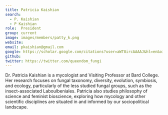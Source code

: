 ```yaml
---
title: Patricia Kaishian
search:
  - P. Kaishian
  - P Kaishian
role:  President
group: current
image: images/members/patty_k.png
website: 
email: pkaishian@gmail.com
google: https://scholar.google.com/citations?user=aWT8ircAAAAJ&hl=en&oi=sra
github: 
twitter: https://twitter.com/queendom_fungi
---
```


Dr. Patricia Kaishian is a mycologist and Visiting Professor at Bard College. Her research focuses on fungal taxonomy, diversity, evolution, symbiosis, and ecology, particularly of the less studied fungal groups, such as the insect-associated Laboulbeniales. Patricia also studies philosophy of science and feminist bioscience, exploring how mycology and other scientific disciplines are situated in and informed by our sociopolitical landscape. 
